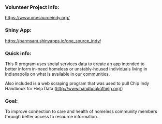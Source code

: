 ### Volunteer Project Info:
https://www.onesourceindy.org/

### Shiny App:
https://parmsam.shinyapps.io/one_source_indy/

### Quick info:
This R program uses social services data to create an app intended to better inform in-need homeless or unstably-housed individuals  living in Indianapolis on what is available in our communities.

Also included is a web scraping program that was used to pull Chip Indy Handbook for Help Data (http://www.handbookofhelp.org/)
### Goal:
To improve connection to care and health of homeless community members through better access to resource information.
